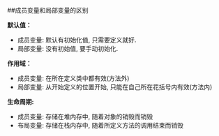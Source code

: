 ##成员变量和局部变量的区别

**默认值：** 
- 成员变量: 默认有初始化值, 只需要定义就好.
- 局部变量: 没有初始值, 要手动初始化.　　

**作用域：**   
- 成员变量: 在所在定义类中都有效(方法外)
- 局部变量: 从开始定义的位置开始, 只能在自己所在花括号内有效(方法内)


**生命周期:** 
- 成员变量: 存储在堆内存中, 随着对象的销毁而销毁
- 布局变量: 存储在栈内存中, 随着所定义方法的调用结束而销毁